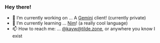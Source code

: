 ### Hey there!

- 📖 I’m currently working on ... A [Gemini](https://gemini.circumlunar.space/) client! (currently private)
- 🧠 I’m currently learning ... [Nim](https://nim-lang.org)! (a really cool language)
- 📫 How to reach me: ... [@kayw@tilde.zone](https://tilde.zone/@kayw), or anywhere you know I exist
